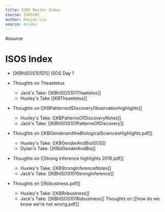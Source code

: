 ```yaml
---
title: ISOS Master Index
course: ISOS101
author: Houjun Liu
source: #index
---
```


#source

# ISOS Index

* [[KBhISOS101D1]] ISOS Day 1
* Thoughts on Theaetetus
    * Jack's Take: [[KBhISOS101Thaetetus]]
    * Huxley's Take [[KBTheaetetus]]
	
* Thoughts on [[KBPatternsofDiscoveryObservationhighlights]]
	* Huxley's Take: [[KBPatternsOfDiscoveryNotes]]
	* Jack's Take: [[KBhISOS101PatternsOfDiscovery]]
* Thoughts on [[KBGenderandtheBiologicalSciencesHighlights.pdf]]
	* Huxley's Take: [[KBGenderAndBioISOS]]
	* Dylan's Take: [[KBdGenderAndBio]]
* Thoughts on [[Strong Inference highlights 2019.pdf]]
	* Huxley's Take: [[KBStrongInferenceNotes]]
	* Jack's Take: [[KBhISOS101StrongInference]]
* Thoughts on [[Robustness.pdf]] 
	* Huxley's Take: [[KBRobustness]]
	* Jack's Take: [[KBhISOS101Robustness]]
Thoughts on [[how do we know we're not wrong.pdf]]


	
